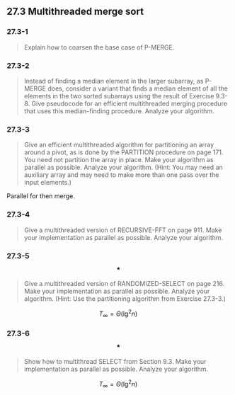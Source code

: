 ## 27.3 Multithreaded merge sort

### 27.3-1

> Explain how to coarsen the base case of P-MERGE.

### 27.3-2

> Instead of finding a median element in the larger subarray, as P-MERGE does, consider a variant that finds a median element of all the elements in the two sorted subarrays using the result of Exercise 9.3-8. Give pseudocode for an efficient multithreaded merging procedure that uses this median-finding procedure. Analyze your algorithm.

### 27.3-3

> Give an efficient multithreaded algorithm for partitioning an array around a pivot, as is done by the PARTITION procedure on page 171. You need not partition the array in place. Make your algorithm as parallel as possible. Analyze your algorithm. (Hint: You may need an auxiliary array and may need to make more than one pass over the input elements.)

Parallel for then merge.

### 27.3-4

> Give a multithreaded version of RECURSIVE-FFT on page 911. Make your implementation as parallel as possible. Analyze your algorithm.

### 27.3-5 $$\star$$

> Give a multithreaded version of RANDOMIZED-SELECT on page 216. Make your implementation as parallel as possible. Analyze your algorithm. (Hint: Use the partitioning algorithm from Exercise 27.3-3.)

$$T_\infty = \Theta(\lg^2n)$$

### 27.3-6 $$\star$$

> Show how to multithread SELECT from Section 9.3. Make your implementation as parallel as possible. Analyze your algorithm.

$$T_\infty = \Theta(\lg^2n)$$
